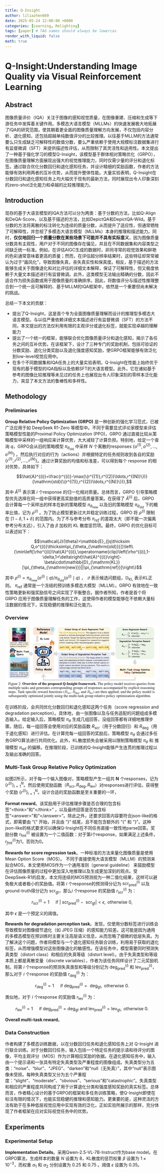 ```yaml
---
title: Q-Insight
author: liliazhen669
date: 2025-05-24 12:00:00 +0800
categories: [Learning, Relighting]
tags: [paper] # TAG names should always be lowercas
render_with_liquid: false
math: true
---
```


# Q-Insight:Understanding Image Quality via Visual Reinforcement Learning

## Abstract

图像质量评价（IQA）关注于图像的感知视觉质量，在图像重建、压缩和生成等下游任务中发挥着关键作用。多模态大语言模型（MLLMs）的快速发展极大地拓展了IQA的研究范围，使其朝着更全面的图像质量理解方向发展，不仅包括内容分析、退化感知，还包括超越单纯数值评分的比较推理。以往基于MLLM的方法通常要么只生成缺乏可解释性的数值分数，要么严重依赖于使用大规模标注数据集进行有监督微调（SFT）来提供描述性评估，从而限制了其灵活性和适用性。本文提出了一种基于强化学习的模型Q-Insight，该模型基于群体相对策略优化（GRPO），在图像质量理解方面展现出强大的视觉推理能力，同时仅需少量的评分和退化标签。通过联合优化分数回归和退化感知任务，并设计精细的奖励函数，作者的方法能够有效利用两者的互补优势，从而提升整体性能。大量实验表明，Q-Insight在分数回归和退化感知任务上均大幅优于现有的最新方法，同时展现出令人印象深刻的zero-shot泛化能力和卓越的比较推理能力。

## Introduction

现存的基于大语言模型的IQA方法可以分为两类：基于分数的方法，比如Q-Align和DeQA-Score，以及基于描述的方法，比如DepictQA和DepictQA-Wild。基于分数的方法将离散的标注转化为连续的质量分数，从而提升了适应性，但通常牺牲了可解释性，并忽视了多模态大语言模型（MLLMs）本身的推理和描述能力。同时，**仅仅地回归一个质量分数在某些场景下可能并不具有实际意义**，因为图像质量分数具有主观性，用户对于不同的图像存在偏见，并且在不同数据集和内容类型之间缺乏统一标准。例如，在评估AIGC生成的数据时，非同寻常的视觉效果和鲜艳的色彩通常意味着更高的质量；然而，在评估超分辨率结果时，这些特征却常常被认为过于“画风化”，导致图像失真，丧失真实性和保真度。相反，基于描述的方法能够生成关于图像退化和对比评估的详细文本解释，保证了可解释性，但又极度依赖于大量文本描述进行有监督微调。此外，这类模型无法输出精确的分数，因此不适合作为损失函数或用于图像质量的准确排序。因此，将数值评分与描述性推理整合到一个统一且可解释的、基于MLLM的IQA框架中，依然是一个重要但尚未解决的挑战。

总结一下本文的贡献：
- 提出了Q-Insight，这是首个专为全面图像质量理解而设计的推理型多模态大语言模型。与以往严重依赖详细文本描述进行有监督微调（SFT）的方法不同，本文提出的方法仅利用有限的主观评分或退化标签，就能实现卓越的理解能力
- 提出了一个统一的框架，能够联合优化图像质量评分和退化感知，揭示了各任务之间的互补优势。在该框架下，设计了三种专门的奖励机制，包括可验证的分数奖励、退化分类奖励以及退化强度感知奖励，使GRPO框架能够有效泛化到low-level视觉应用中。
- 在多个不同数据集和IQA任务上的大量实验表明，Q-Insight在性能上始终优于现有的基于模型的IQA指标以及依赖SFT的大语言模型。此外，它在诸如基于参考的图像比较推理等未见过的任务上也展现出令人印象深刻的零样本泛化能力，突显了本文方法的鲁棒性和多样性。

## Methodology

### Preliminaries

**Group Relative Policy Optimization (GRPO)** 是一种创新的强化学习范式，已被广泛应用于如 DeepSeek R1-Zero 等模型中。不同于需要显式评论家模型来评估策略模型性能的Proximal Policy Optimization (PPO)，GRPO 通过直接比较从策略模型中采样的一组响应来计算优势，大大减轻了计算负担。特别地，给定一个查询 $q$，GRPO会从旧的策略模型 $\pi_{\theta_{\mathrm{old}}}$ 中采样 $N$ 个离散的responses $\{o^{(1)},o^{(2)},\ldots,o^{(N)}\}$ 。然后执行对应的行为（actions）并根据特定的任务规则收到各自的奖励 $\{r^{(1)},r^{(2)},\ldots,r^{(N)}\}$。通过计算奖励的均值和标准差，可以得到每个 response 的相对优势，具体如下：

$$\hat{A}^{(i)}=\frac{r^{(i)}-\max(\{r^{(1)},r^{(2)}\ldots,r^{(N)}\})}{\mathrm{std}(\{r^{(1)},r^{(2)}\ldots,r^{(N)}\})},$$

其中 $\hat{A}^{(i)}$ 表示第 $i$ 个response 的归一化相对质量。总体而言，GRPO 引导策略模型优先选择在同一组中获得更高奖励值的高质量答案。在获得了 $\hat{A}^{(i)}$ 后，GRPO 会计算每一个采样出的样本在新的策略模型 $\pi_{\theta_{\mathrm{new}}}$ 以及旧的策略模型 $\pi_{\theta_{\mathrm{old}}}$ 下的概率比值，记为 $\rho^{(i)}$ 。为了防止模型更新过大并稳定训练过程，GRPO 将 $\rho^{(i)}$ 限制在 $\left [ 1-\delta ,1+\delta  \right ]$ 的范围内。为了不与参考分布 $\pi_{ref}$ 的差距太大（即不能一次偏离参考分布太远），引入了由 $\beta$ 加权的 KL 散度惩罚项。最终，GRPO 的优化目标可以表述如下：

$$\mathcal{J}(\theta)=\mathbb{E}_{[q\thicksim Q,o^{(i)}\thicksim\pi_{\theta_{\mathrm{old}}}]}\left\{\min\left[\rho^{(i)}\hat{A}^{(i)},\operatorname{clip}\left(\rho^{(i)},1-\delta,1+\delta\right)\hat{A}^{(i)}\right]-\beta\cdot\mathbb{D}_{\mathrm{KL}}[\pi_{\theta_{\mathrm{new}}}||\pi_{\mathrm{ref}}]\right\}$$

其中 $\rho^{(i)}=\pi_{\theta_{\mathrm{new}}}(o^{(i)}\mid q)/\pi_{\theta_{\mathrm{old}}}(o^{(i)}\mid q)$ ， $\mathcal{Q}$ 表示候选问题组，$\mathbb{D}_{\mathrm{KL}}$ 表示KL正则。 $\pi_{\mathrm{ref}}$ 通常是一个冻结的预训练多模态大模型（MLLM）。GRPO 有效地在一致性策略更新和强奖励信号之间实现了平衡整合。据作者所知，作者是首个将 GRPO 应用于图像质量理解任务的工作，这使得作者的模型能够在不依赖大量标注数据的情况下，实现稳健的推理和泛化能力。

### Overview

![fig-2](assets/img/qinsight/fig2.png)

在训练阶段，会共同优化分数回归和退化感知这两个任务（score regression and degradation perception）。具体地，由一张图像以及与任务适配的问题组成多模态输入。给定输入后，策略模型 $\pi_{\theta}$ 生成几组回答，没组回答都有详细地推理步骤。随后，每一组回答会使用对应的奖励函数 $R_{\mathrm{scr}}$（用于分数回归）和 $R_{\mathrm{deg}}$（用于退化感知）进行评估。在计算完每一组回答的奖励后，策略模型 $\pi_{\theta}$ 会通过多任务GRPO算法进行共同优化。此外，KL散度损失会被采用以限制策略模型 $\pi_{\theta}$ 和 推理模型 $\pi_{\mathrm{ref}}$ 的偏移。在推理阶段，已训练的Q-Insight能够产生连贯的推理过程以及输出准确的回答。

### Multi-Task Group Relative Policy Optimization

如图2所示，对于每一个输入图像对，策略模型产生一组共 $\mathbf{N}$ 个responses，记为 $\left\{r^{(i)}\right\}_{i=1}^N$。然后使用奖励函数（$R_{\mathrm{scr}}, R_{\mathrm{deg}}, R_{\mathrm{lev}}$）对responses进行评估，获得整个奖励 $\left\{r^{(i)}\right\}_{i=1}^N$。设计合适的奖励函数是至关重要的一环，

**Format reward**。该奖励用于评估推理步骤是否合理的包含标签“\<think\>”和“\</think\>” ，以及最终回答是否包含标签“\<answer\>”和“\</answer\>”。除此之外，还要求回答内容要符合json-like的格式，即需要由 “{” 开始，并且由 “}” 结尾，且不能包含额外的 “{” 和 “}”。这种json-like的格式要求可以确保Q-Insight在不同任务直接一致性地parse回答。奖励分数 $r_{\mathrm{fmt}}^{(i)}$ 被设置为一个二值函数：对于第$i$个response，如果满足上述条件，$r_{fmt}^{(i)}$为1，否则为0。

**Rewards for score regression task**。一种标准的方法来量化图像质量是使用Mean Option Score（MOS）。 不同于直接使用大语言模型（MLLM）的预测来拟合MOS，本文使用MOS作为一个通用准则（general guideline）
来鼓励模型在评估图像质量的过程中更加深入地推理以及生成更加深刻的观点。受DeepSeek-R1的启发，本文将连续的MOS预测视为一种二值化结果，这样可以避免极大或者极小的奖励值。将第 $i$ 个response的预测得分记为 $\mathrm{scr}_{\mathrm{pred}}^{(i)}$ 以及ground-truth得分记为 $\mathrm{scr}_{\mathrm{gt}}$，那么$i$ 个response 的奖励值 $r_{\mathrm{scr}}^{(i)}$ 为：

$$r_{\mathrm{scr}}^{(i)}=1\quad\mathrm{~if~}|\mathrm{~scr}_{\mathrm{pred}}^{(i)}-\mathrm{~scr}_{\mathrm{gt}}|<\epsilon,\mathrm{~otherwise~}0,$$

其中 $\epsilon$ 是一个预定义的阈值。

**Rewards for degradation perception task**。发现，仅使用分数标签进行训练会导致模型对图像细节退化（如 JPEG 压缩）的感知能力较差。这可能是因为通用的多模态模型在预训练时主要关注高层语义信息，从而忽略了细微的低层失真。为了解决这个问题，作者将模型与一个退化感知任务联合训练，利用易于获取的退化标签，从而增强模型对这些图像退化的敏感性。在该任务中，模型需要同时预测失真类型（distort class）和相应的失真等级（distort level）。由于失真类型和等级本质上都是离散变量（discrete variables），作者为该任务同样设计了二元奖励机制。将第 $i$ 个response的预测失真类型和等级分别记为 $\mathrm{deg}_{\mathrm{pred}}^{(i)}$ 和 $\mathrm{lev}_{\mathrm{pred}}^{(i)}$，那么对于 $i$ 个response 的奖励值 $r_{\mathrm{deg}}^{(i)}$ 为：

$$r_{\mathrm{deg}}^{(i)}=1\quad\mathrm{~if~deg}_{\mathrm{pred}}^{(i)}=\mathrm{~deg}_{\mathrm{gt}},\mathrm{~otherwise~}0.$$

类似地，对于 $i$ 个response 的奖励值 $r_{\mathrm{lev}}^{(i)}$ 为：

$$r_{\mathrm{lev}}^{(i)}=1\quad\mathrm{~if~deg}_{\mathrm{pred}}^{(i)}=\mathrm{deg}_{\mathrm{gt}}\mathrm{~and~lev}_{\mathrm{pred}}^{(i)}=\mathrm{lev}_{\mathrm{gt}},\mathrm{~otherwise~}0.$$

**Overall multi-task reward**。

### Data Construction

作者构建了多模态训练数据，以在分数回归任务和退化感知任务上对 Q-Insight 进行联合训练。对于分数回归任务，输入包括一个特定任务的提示语和待评分的图像，平均主观评分（MOS）作为计算相应奖励的依据。在退化感知任务中，输入由一个提示语和一张具有特定失真类型及严重程度的图像组成。失真类型分为五类：“noise”、“blur”、“JPEG”、“darken”和“null（无失真）”，其中“null”表示图像未受损。每种失真类型又分为五个严重程度：“slight”、“moderate”、“obvious”、“serious”和“catastrophic”。失真类型和相应的严重程度共同构成了用于计算退化分类和强度感知奖励的真实标签。总体而言，作者精心设计的基于GRPO的框架和多任务训练策略，使Q-Insight即使在标注有限的情况下，也能实现稳健的推理和感知能力。更重要的是，这种灵活的方法有助于在多种低层视觉应用中实现有效的泛化，正如实验所展示的那样，充分体现了作者框架在应对实际视觉任务中的优势。

## Experiments

### Experimental Setup

**Implementation Details**。采用Qwen-2.5-VL-7B-Instruct作为base model。在GRPO算法，生成样本的数量 $N$ 设置为 8，KL散度的惩罚权重 $\beta$ 设置为 $1 \times 10^{-3}$，而权重 $\alpha_{1}$ 和 $\alpha_{2}$ 分别设置为 0.25 和 0.75 。阈值 $\epsilon$ 设置为 0.35。